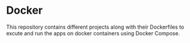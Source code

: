 # Docker
This repository contains different projects along with their Dockerfiles to excute and run the apps on docker containers using Docker Compose.

